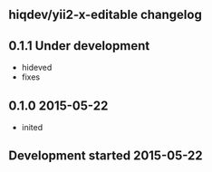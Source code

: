 hiqdev/yii2-x-editable changelog
--------------------------------

## 0.1.1 Under development

- hideved
- fixes

## 0.1.0 2015-05-22

- inited

## Development started 2015-05-22

